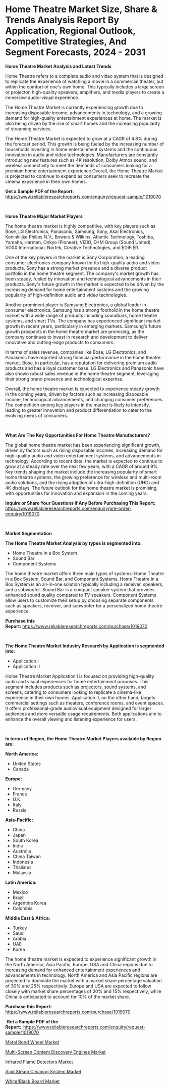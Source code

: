 <p><h1>Home Theatre Market Size, Share & Trends Analysis Report By Application, Regional Outlook, Competitive Strategies, And Segment Forecasts, 2024 - 2031</h1></p><p><strong>Home Theatre Market Analysis and Latest Trends</strong></p>
<p><p>Home Theatre refers to a complete audio and video system that is designed to replicate the experience of watching a movie in a commercial theater, but within the comfort of one's own home. This typically includes a large screen or projector, high-quality speakers, amplifiers, and media players to create a immersive audio-visual experience.</p><p>The Home Theatre Market is currently experiencing growth due to increasing disposable income, advancements in technology, and a growing demand for high-quality entertainment experiences at home. The market is also being driven by the rise of smart homes and the increasing popularity of streaming services.</p><p>The Home Theatre Market is expected to grow at a CAGR of 4.8% during the forecast period. This growth is being fueled by the increasing number of households investing in home entertainment systems and the continuous innovation in audio and video technologies. Manufacturers are constantly introducing new features such as 4K resolution, Dolby Atmos sound, and wireless connectivity to meet the demands of consumers looking for a premium home entertainment experience.Overall, the Home Theatre Market is projected to continue to expand as consumers seek to recreate the cinema experience in their own homes.</p></p>
<p><strong>Get a Sample PDF of the Report:&nbsp;</strong> <a href="https://www.reliableresearchreports.com/enquiry/request-sample/1019070">https://www.reliableresearchreports.com/enquiry/request-sample/1019070</a></p>
<p>&nbsp;</p>
<p><strong>Home Theatre Major Market Players</strong></p>
<p><p>The home theatre market is highly competitive, with key players such as Bose, LG Electronics, Panasonic, Samsung, Sony, Akai Electronics, Koninklijke Philips N.V., Bowers & Wilkins, Atlantic Technology, Toshiba, Yamaha, Harman, Onkyo (Pioneer), VIZIO, D+M Group (Sound United), VOXX International, Nortek, Creative Technologies, and EDIFIER.</p><p>One of the key players in the market is Sony Corporation, a leading consumer electronics company known for its high-quality audio and video products. Sony has a strong market presence and a diverse product portfolio in the home theatre segment. The company's market growth has been steady, fueled by innovation and technological advancements in their products. Sony's future growth in the market is expected to be driven by the increasing demand for home entertainment systems and the growing popularity of high-definition audio and video technologies.</p><p>Another prominent player is Samsung Electronics, a global leader in consumer electronics. Samsung has a strong foothold in the home theatre market with a wide range of products including soundbars, home theatre systems, and smart TVs. The company has experienced significant market growth in recent years, particularly in emerging markets. Samsung's future growth prospects in the home theatre market are promising, as the company continues to invest in research and development to deliver innovative and cutting-edge products to consumers.</p><p>In terms of sales revenue, companies like Bose, LG Electronics, and Panasonic have reported strong financial performance in the home theatre market. Bose, in particular, has a reputation for delivering premium audio products and has a loyal customer base. LG Electronics and Panasonic have also shown robust sales revenue in the home theatre segment, leveraging their strong brand presence and technological expertise.</p><p>Overall, the home theatre market is expected to experience steady growth in the coming years, driven by factors such as increasing disposable income, technological advancements, and changing consumer preferences. The competition among key players in the market is likely to intensify, leading to greater innovation and product differentiation to cater to the evolving needs of consumers.</p></p>
<p>&nbsp;</p>
<p><strong>What Are The Key Opportunities For Home Theatre Manufacturers?</strong></p>
<p><p>The global home theatre market has been experiencing significant growth, driven by factors such as rising disposable incomes, increasing demand for high-quality audio and video entertainment systems, and advancements in technology. According to recent data, the market is expected to continue to grow at a steady rate over the next few years, with a CAGR of around 9%. Key trends shaping the market include the increasing popularity of smart home theatre systems, the growing preference for wireless and multi-room audio solutions, and the rising adoption of ultra-high-definition (UHD) and 4K displays. The future outlook for the home theatre market is promising, with opportunities for innovation and expansion in the coming years.</p></p>
<p><strong>Inquire or Share Your Questions If Any Before Purchasing This Report:</strong> <a href="https://www.reliableresearchreports.com/enquiry/pre-order-enquiry/1019070">https://www.reliableresearchreports.com/enquiry/pre-order-enquiry/1019070</a></p>
<p>&nbsp;</p>
<p><strong>Market Segmentation</strong></p>
<p><strong>The Home Theatre Market Analysis by types is segmented into:</strong></p>
<p><ul><li>Home Theatre in a Box System</li><li>Sound Bar</li><li>Component Systems</li></ul></p>
<p><p>The home theatre market offers three main types of systems: Home Theatre in a Box System, Sound Bar, and Component Systems. Home Theatre in a Box System is an all-in-one solution typically including a receiver, speakers, and a subwoofer. Sound Bar is a compact speaker system that provides enhanced sound quality compared to TV speakers. Component Systems allow users to customize their setup by choosing separate components such as speakers, receiver, and subwoofer for a personalized home theatre experience.</p></p>
<p><strong>Purchase this Report:&nbsp;</strong><a href="https://www.reliableresearchreports.com/purchase/1019070">https://www.reliableresearchreports.com/purchase/1019070</a></p>
<p>&nbsp;</p>
<p><strong>The Home Theatre Market Industry Research by Application is segmented into:</strong></p>
<p><ul><li>Application I</li><li>Application II</li></ul></p>
<p><p>Home Theatre Market Application I is focused on providing high-quality audio and visual experiences for home entertainment purposes. This segment includes products such as projectors, sound systems, and screens, catering to consumers looking to replicate a cinema-like experience in their own homes. Application II, on the other hand, targets commercial settings such as theaters, conference rooms, and event spaces. It offers professional-grade audiovisual equipment designed for larger audiences and more versatile usage requirements. Both applications aim to enhance the overall viewing and listening experience for users.</p></p>
<p>&nbsp;</p>
<p><strong>In terms of Region, the Home Theatre Market Players available by Region are:</strong></p>
<p>
    <p> <strong> North America: </strong>
        <ul>
            <li>United States</li>
            <li>Canada</li>
        </ul>
        </p> 
    <p> <strong> Europe: </strong>
        <ul>
            <li>Germany</li>
            <li>France</li>
            <li>U.K.</li>
            <li>Italy</li>
            <li>Russia</li>
        </ul>
        </p> 
    <p> <strong> Asia-Pacific: </strong>
        <ul>
            <li>China</li>
            <li>Japan</li>
            <li>South Korea</li>
            <li>India</li>
            <li>Australia</li>
            <li>China Taiwan</li>
            <li>Indonesia</li>
            <li>Thailand</li>
            <li>Malaysia</li>
        </ul>
        </p> 
    <p> <strong> Latin America: </strong>
        <ul>
            <li>Mexico</li>
            <li>Brazil</li>
            <li>Argentina Korea</li>
            <li>Colombia</li>
        </ul>
        </p> 
    <p> <strong> Middle East & Africa: </strong>
        <ul>
            <li>Turkey</li>
            <li>Saudi</li>
            <li>Arabia</li>
            <li>UAE</li>
            <li>Korea</li>
        </ul>
    </p>
    </p>
<p><p>The home theatre market is expected to experience significant growth in the North America, Asia Pacific, Europe, USA and China regions due to increasing demand for enhanced entertainment experiences and advancements in technology. North America and Asia Pacific regions are projected to dominate the market with a market share percentage valuation of 30% and 25% respectively. Europe and USA are expected to follow closely with market share percentages of 20% and 15% respectively, while China is anticipated to account for 10% of the market share.</p></p>
<p><strong>Purchase this Report: </strong><a href="https://www.reliableresearchreports.com/purchase/1019070">https://www.reliableresearchreports.com/purchase/1019070</a></p>
<p>&nbsp;<strong>Get a Sample PDF of the Report:&nbsp;&nbsp;</strong><a href="https://www.reliableresearchreports.com/enquiry/request-sample/1019070">https://www.reliableresearchreports.com/enquiry/request-sample/1019070</a></p>
<p><strong></strong></p>
<p><p><a href="https://medium.com/@lisastevens48/analyzing-metal-bond-wheel-market-global-industry-perspective-and-forecast-2024-to-2031-1b361df7ad98">Metal Bond Wheel Market</a></p><p><a href="https://github.com/jsmusil/Market-Research-Report-List-1/blob/main/multi-screen-content-discovery-engines-market.md">Multi-Screen Content Discovery Engines Market</a></p><p><a href="https://medium.com/@patriciaknight1961/infrared-flame-detectors-market-report-reveals-the-latest-trends-and-growth-opportunities-of-this-a218d6efdb0b">Infrared Flame Detectors Market</a></p><p><a href="https://medium.com/@lisastevens48/acid-steam-cleaning-system-market-insight-market-trends-growth-forecasted-from-2024-to-2031-a035ee236fb2">Acid Steam Cleaning System Market</a></p><p><a href="https://github.com/yemakinde/Market-Research-Report-List-1/blob/main/whiteblack-board-market.md">White/Black Board Market</a></p></p>
